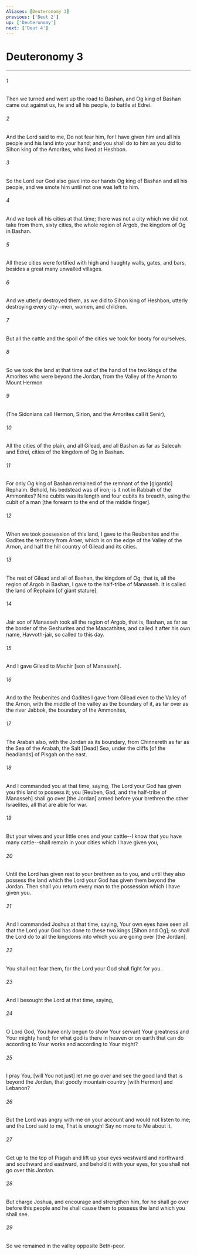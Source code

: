 ```yaml
---
Aliases: [Deuteronomy 3]
previous: ['Deut 2']
up: ['Deuteronomy']
next: ['Deut 4']
---
```

# Deuteronomy 3

***














###### 1 






Then we turned and went up the road to Bashan, and Og king of Bashan came out against us, he and all his people, to battle at Edrei. 













###### 2 






And the Lord said to me, Do not fear him, for I have given him and all his people and his land into your hand; and you shall do to him as you did to Sihon king of the Amorites, who lived at Heshbon. 













###### 3 






So the Lord our God also gave into our hands Og king of Bashan and all his people, and we smote him until not one was left to him. 













###### 4 






And we took all his cities at that time; there was not a city which we did not take from them, sixty cities, the whole region of Argob, the kingdom of Og in Bashan. 













###### 5 






All these cities were fortified with high and haughty walls, gates, and bars, besides a great many unwalled villages. 













###### 6 






And we utterly destroyed them, as we did to Sihon king of Heshbon, utterly destroying every city--men, women, and children. 













###### 7 






But all the cattle and the spoil of the cities we took for booty for ourselves. 













###### 8 






So we took the land at that time out of the hand of the two kings of the Amorites who were beyond the Jordan, from the Valley of the Arnon to Mount Hermon 













###### 9 






(The Sidonians call Hermon, Sirion, and the Amorites call it Senir), 













###### 10 






All the cities of the plain, and all Gilead, and all Bashan as far as Salecah and Edrei, cities of the kingdom of Og in Bashan. 













###### 11 






For only Og king of Bashan remained of the remnant of the [gigantic] Rephaim. Behold, his bedstead was of iron; is it not in Rabbah of the Ammonites? Nine cubits was its length and four cubits its breadth, using the cubit of a man [the forearm to the end of the middle finger]. 













###### 12 






When we took possession of this land, I gave to the Reubenites and the Gadites the territory from Aroer, which is on the edge of the Valley of the Arnon, and half the hill country of Gilead and its cities. 













###### 13 






The rest of Gilead and all of Bashan, the kingdom of Og, that is, all the region of Argob in Bashan, I gave to the half-tribe of Manasseh. It is called the land of Rephaim [of giant stature]. 













###### 14 






Jair son of Manasseh took all the region of Argob, that is, Bashan, as far as the border of the Geshurites and the Maacathites, and called it after his own name, Havvoth-jair, so called to this day. 













###### 15 






And I gave Gilead to Machir [son of Manasseh]. 













###### 16 






And to the Reubenites and Gadites I gave from Gilead even to the Valley of the Arnon, with the middle of the valley as the boundary of it, as far over as the river Jabbok, the boundary of the Ammonites, 













###### 17 






The Arabah also, with the Jordan as its boundary, from Chinnereth as far as the Sea of the Arabah, the Salt [Dead] Sea, under the cliffs [of the headlands] of Pisgah on the east. 













###### 18 






And I commanded you at that time, saying, The Lord your God has given you this land to possess it; you [Reuben, Gad, and the half-tribe of Manasseh] shall go over [the Jordan] armed before your brethren the other Israelites, all that are able for war. 













###### 19 






But your wives and your little ones and your cattle--I know that you have many cattle--shall remain in your cities which I have given you, 













###### 20 






Until the Lord has given rest to your brethren as to you, and until they also possess the land which the Lord your God has given them beyond the Jordan. Then shall you return every man to the possession which I have given you. 













###### 21 






And I commanded Joshua at that time, saying, Your own eyes have seen all that the Lord your God has done to these two kings [Sihon and Og]; so shall the Lord do to all the kingdoms into which you are going over [the Jordan]. 













###### 22 






You shall not fear them, for the Lord your God shall fight for you. 













###### 23 






And I besought the Lord at that time, saying, 













###### 24 






O Lord God, You have only begun to show Your servant Your greatness and Your mighty hand; for what god is there in heaven or on earth that can do according to Your works and according to Your might? 













###### 25 






I pray You, [will You not just] let me go over and see the good land that is beyond the Jordan, that goodly mountain country [with Hermon] and Lebanon? 













###### 26 






But the Lord was angry with me on your account and would not listen to me; and the Lord said to me, That is enough! Say no more to Me about it. 













###### 27 






Get up to the top of Pisgah and lift up your eyes westward and northward and southward and eastward, and behold it with your eyes, for you shall not go over this Jordan. 













###### 28 






But charge Joshua, and encourage and strengthen him, for he shall go over before this people and he shall cause them to possess the land which you shall see. 













###### 29 






So we remained in the valley opposite Beth-peor.
